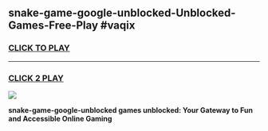 
## snake-game-google-unblocked-Unblocked-Games-Free-Play #vaqix
<h3>
<a href="https://us.freeplayer.one?title=snake-game-google-unblocked&ref=9M">CLICK TO PLAY</a></h3>
<hr>

<h3>
<a href="https://us.freeplayer.one?title=snake-game-google-unblocked&ref=9M">CLICK 2 PLAY</a>
  
</h3>

<a href="https://us.freeplayer.one?title=snake-game-google-unblocked&ref=9M"><img src="https://clearcache.store/games.png"></a>


**snake-game-google-unblocked games unblocked: Your Gateway to Fun and Accessible Online Gaming**
